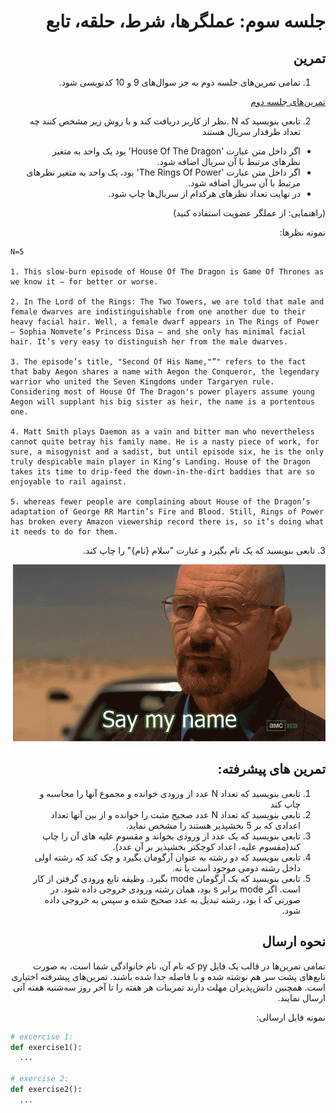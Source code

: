 <div dir="rtl">
  
# جلسه سوم: عملگرها، شرط، حلقه، تابع
  
  
  ## تمرین
  
  <div dir="rtl">
  
  1. تمامی تمرین‌های جلسه دوم به جز سوال‌های 9 و 10 کدنویسی شود.

  [تمرین‌های جلسه دوم](../session02/README.md)
  
  2. تابعی بنویسید که N .نظر از کاربر دریافت کند و با روش زیر مشخص کنند چه تعداد طرفدار سریال هستند
  
  - اگر داخل متن عبارت 'House Of The Dragon' بود یک واحد به متغیر نظرهای مرتبط با  آن سریال اضافه شود.
  - اگر داخل متن عبارت 'The Rings Of Power' بود، یک واحد به متغیر  نظرهای مرتبط با  آن سریال اضافه شود.
  - در نهایت تعداد نظرهای هرکدام از سریال‌ها چاپ شود.

  (راهنمایی: از عملگر عضویت استفاده کنید)

  نمونه نظرها:
  
 </div>
 </div>

  ```
  N=5

  1. This slow-burn episode of House Of The Dragon is Game Of Thrones as we know it – for better or worse.

  2. In The Lord of the Rings: The Two Towers, we are told that male and female dwarves are indistinguishable from one another due to their heavy facial hair. Well, a female dwarf appears in The Rings of Power – Sophia Nomvete’s Princess Disa – and she only has minimal facial hair. It’s very easy to distinguish her from the male dwarves.

  3. The episode’s title, "Second Of His Name,"”" refers to the fact that baby Aegon shares a name with Aegon the Conqueror, the legendary warrior who united the Seven Kingdoms under Targaryen rule. Considering most of House Of The Dragon's power players assume young Aegon will supplant his big sister as heir, the name is a portentous one.

  4. Matt Smith plays Daemon as a vain and bitter man who nevertheless cannot quite betray his family name. He is a nasty piece of work, for sure, a misogynist and a sadist, but until episode six, he is the only truly despicable main player in King’s Landing. House of the Dragon takes its time to drip-feed the down-in-the-dirt baddies that are so enjoyable to rail against.

  5. whereas fewer people are complaining about House of the Dragon’s adaptation of George RR Martin’s Fire and Blood. Still, Rings of Power has broken every Amazon viewership record there is, so it’s doing what it needs to do for them.

  ```

<div dir="rtl">
  3. تابعی بنویسید که یک نام بگیرد و عبارت "سلام {نام}" را چاپ کند.
  
  ![say my name](say_my_name.gif)

  ## تمرین های پیشرفته:
  1. تابعی بنویسید که تعداد N عدد از ورودی خوانده و مجموع آنها را محاسبه و چاپ کند
  2. تابعی بنویسید که تعداد N عدد صحیح مثبت را خوانده و از بین آنها تعداد اعدادی که بر 5 بخشپذیر هستند را مشخص نماید.
  3. تابعی بنویسید که یک عدد از ورودی بخواند و مقسوم علیه های آن را چاپ کند(مقسوم علیه، اعداد کوچکتر بخشپذیر بر آن عدد).
  4. تابعی بنویسید که دو رشته به عنوان آرگومان بگیرد و چک کند که رشته اولی داخل رشته دومی موجود است یا نه.
  5. تابعی بنویسید که یک آرگومان mode بگیرد. وظیفه تابع ورودی گرفتن از کار است. اگر mode برابر s بود، همان رشته ورودی خروجی داده شود. در صورتی که i بود، رشته تبدیل به عدد صحیح شده و سپس به خروجی داده شود. 


  ## نحوه ارسال
تمامی تمرین‌ها در قالب یک فایل  py که نام آن، نام خانوادگی شما است، به صورت تابع‌های پشت سر هم نوشته شده و با فاصله جدا شده باشند. تمرین‌های پیشرفته اختیاری است. همچنین دانش‌پذیران مهلت دارند تمرینات هر هفته را تا آخر روز سه‌شنبه هفته آتی ارسال نمایند.

  نمونه فایل ارسالی:
  </div>

  ```python
  # excercise 1:
  def exercise1():
    ...

  # exercise 2:
  def exercise2():
    ...
  

  ```
